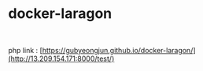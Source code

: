 # docker-laragon
<br>

php link : [https://gubyeongjun.github.io/docker-laragon/](http://13.209.154.171:8000/test/)
